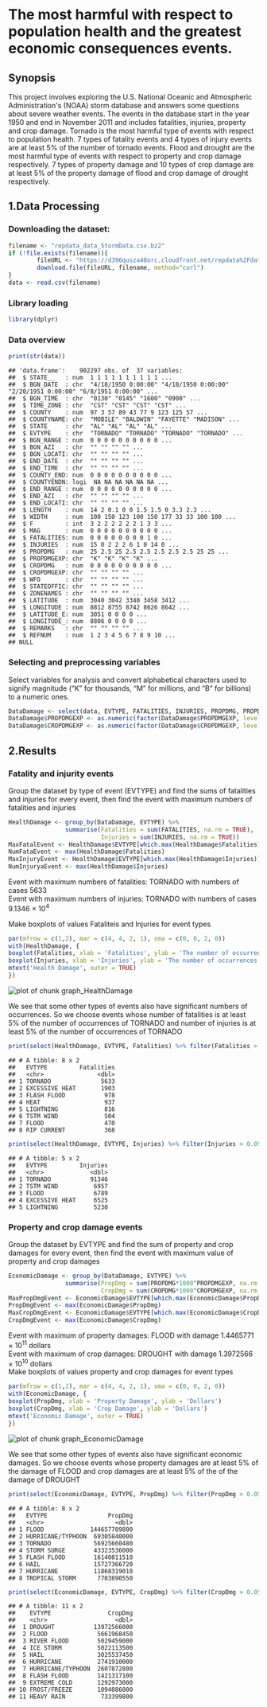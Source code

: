 The most harmful with respect to population health and the greatest economic consequences events.
============================================================================

## Synopsis
This project involves exploring the U.S. National Oceanic and Atmospheric Administration's (NOAA) storm database and answers some questions about severe weather events. The events in the database start in the year 1950 and end in November 2011 and includes fatalities, injuries, property and crop damage.  Tornado is the most harmful type of events with respect to population health. 7 types of fatality events and 4 types of injury events are at least 5% of the number of tornado events. Flood and drought are the most harmful type of events with respect to property and crop damage respectively. 7 types of property damage and 10 types of crop damage are at least 5% of the property damage of flood and crop damage of drought respectively.

## 1.Data Processing
### Downloading the dataset:

```r
filename <- "repdata_data_StormData.csv.bz2"
if (!file.exists(filename)){
        fileURL <- "https://d396qusza40orc.cloudfront.net/repdata%2Fdata%2FStormData.csv.bz2"
        download.file(fileURL, filename, method="curl")
}  
data <- read.csv(filename)
```

### Library loading

```r
library(dplyr)
```
### Data overview

```r
print(str(data))
```

```
## 'data.frame':	902297 obs. of  37 variables:
##  $ STATE__   : num  1 1 1 1 1 1 1 1 1 1 ...
##  $ BGN_DATE  : chr  "4/18/1950 0:00:00" "4/18/1950 0:00:00" "2/20/1951 0:00:00" "6/8/1951 0:00:00" ...
##  $ BGN_TIME  : chr  "0130" "0145" "1600" "0900" ...
##  $ TIME_ZONE : chr  "CST" "CST" "CST" "CST" ...
##  $ COUNTY    : num  97 3 57 89 43 77 9 123 125 57 ...
##  $ COUNTYNAME: chr  "MOBILE" "BALDWIN" "FAYETTE" "MADISON" ...
##  $ STATE     : chr  "AL" "AL" "AL" "AL" ...
##  $ EVTYPE    : chr  "TORNADO" "TORNADO" "TORNADO" "TORNADO" ...
##  $ BGN_RANGE : num  0 0 0 0 0 0 0 0 0 0 ...
##  $ BGN_AZI   : chr  "" "" "" "" ...
##  $ BGN_LOCATI: chr  "" "" "" "" ...
##  $ END_DATE  : chr  "" "" "" "" ...
##  $ END_TIME  : chr  "" "" "" "" ...
##  $ COUNTY_END: num  0 0 0 0 0 0 0 0 0 0 ...
##  $ COUNTYENDN: logi  NA NA NA NA NA NA ...
##  $ END_RANGE : num  0 0 0 0 0 0 0 0 0 0 ...
##  $ END_AZI   : chr  "" "" "" "" ...
##  $ END_LOCATI: chr  "" "" "" "" ...
##  $ LENGTH    : num  14 2 0.1 0 0 1.5 1.5 0 3.3 2.3 ...
##  $ WIDTH     : num  100 150 123 100 150 177 33 33 100 100 ...
##  $ F         : int  3 2 2 2 2 2 2 1 3 3 ...
##  $ MAG       : num  0 0 0 0 0 0 0 0 0 0 ...
##  $ FATALITIES: num  0 0 0 0 0 0 0 0 1 0 ...
##  $ INJURIES  : num  15 0 2 2 2 6 1 0 14 0 ...
##  $ PROPDMG   : num  25 2.5 25 2.5 2.5 2.5 2.5 2.5 25 25 ...
##  $ PROPDMGEXP: chr  "K" "K" "K" "K" ...
##  $ CROPDMG   : num  0 0 0 0 0 0 0 0 0 0 ...
##  $ CROPDMGEXP: chr  "" "" "" "" ...
##  $ WFO       : chr  "" "" "" "" ...
##  $ STATEOFFIC: chr  "" "" "" "" ...
##  $ ZONENAMES : chr  "" "" "" "" ...
##  $ LATITUDE  : num  3040 3042 3340 3458 3412 ...
##  $ LONGITUDE : num  8812 8755 8742 8626 8642 ...
##  $ LATITUDE_E: num  3051 0 0 0 0 ...
##  $ LONGITUDE_: num  8806 0 0 0 0 ...
##  $ REMARKS   : chr  "" "" "" "" ...
##  $ REFNUM    : num  1 2 3 4 5 6 7 8 9 10 ...
## NULL
```

### Selecting and preprocessing variables
Select variables for analysis and convert alphabetical characters used to signify magnitude (“K” for thousands, “M” for millions, and “B” for billions) to a numeric ones.

```r
DataDamage <- select(data, EVTYPE, FATALITIES, INJURIES, PROPDMG, PROPDMGEXP, CROPDMG, CROPDMGEXP)
DataDamage$PROPDMGEXP <- as.numeric(factor(DataDamage$PROPDMGEXP, levels = c('K', 'M', 'B'), labels = c(1, 2, 3)))
DataDamage$CROPDMGEXP <- as.numeric(factor(DataDamage$CROPDMGEXP, levels = c('K', 'M', 'B'), labels = c(1, 2, 3)))
```
## 2.Results
### Fatality and injurity events
Group the dataset by type of event (EVTYPE) and find the sums of fatalities and injuries for every event, then find the event with maximum numbers of fatalities and injuries

```r
HealthDamage <- group_by(DataDamage, EVTYPE) %>% 
                summarise(Fatalities = sum(FATALITIES, na.rm = TRUE), 
                          Injuries = sum(INJURIES, na.rm = TRUE))
MaxFatalEvent <- HealthDamage$EVTYPE[which.max(HealthDamage$Fatalities)]
NumFataEvent <- max(HealthDamage$Fatalities)
MaxInjuryEvent <- HealthDamage$EVTYPE[which.max(HealthDamage$Injuries)]
NumInjuryaEvent <- max(HealthDamage$Injuries)
```
Event with maximum numbers of fatalities: TORNADO with numbers of cases 5633  
Event with maximum numbers of injuries: TORNADO with numbers of cases 9.1346 &times; 10<sup>4</sup> 

Make boxplots of values Fataliteis and Injuries for event types

```r
par(mfrow = c(1,2), mar = c(4, 4, 2, 1), oma = c(0, 0, 2, 0))
with(HealthDamage, {
boxplot(Fatalities, xlab = 'Fatalities', ylab = 'The number of occurrences')
boxplot(Injuries, xlab = 'Injuries', ylab = 'The number of occurrences')
mtext('Health Damage', outer = TRUE)
})
```

![plot of chunk graph_HealthDamage](figure/graph_HealthDamage-1.png)

We see that some other types of events also have significant numbers of occurrences. So we choose events whose number of fatalities is at least 5% of the number of occurrences of TORNADO and number of injuries is at least 5% of the number of occurrences of TORNADO

```r
print(select(HealthDamage, EVTYPE, Fatalities) %>% filter(Fatalities > 0.05 * NumFataEvent) %>% arrange(desc(Fatalities)))
```

```
## # A tibble: 8 x 2
##   EVTYPE         Fatalities
##   <chr>               <dbl>
## 1 TORNADO              5633
## 2 EXCESSIVE HEAT       1903
## 3 FLASH FLOOD           978
## 4 HEAT                  937
## 5 LIGHTNING             816
## 6 TSTM WIND             504
## 7 FLOOD                 470
## 8 RIP CURRENT           368
```

```r
print(select(HealthDamage, EVTYPE, Injuries) %>% filter(Injuries > 0.05 * NumInjuryaEvent) %>% arrange(desc(Injuries)))
```

```
## # A tibble: 5 x 2
##   EVTYPE         Injuries
##   <chr>             <dbl>
## 1 TORNADO           91346
## 2 TSTM WIND          6957
## 3 FLOOD              6789
## 4 EXCESSIVE HEAT     6525
## 5 LIGHTNING          5230
```

### Property and crop damage events
Group the dataset by EVTYPE and find the sum of property and crop damages for every event, then find the event with maximum value of property and crop damages

```r
EconomicDamage <- group_by(DataDamage, EVTYPE) %>% 
                summarise(PropDmg = sum(PROPDMG*1000^PROPDMGEXP, na.rm = TRUE), 
                          CropDmg = sum(CROPDMG*1000^CROPDMGEXP, na.rm = TRUE))
MaxPropDmgEvent <- EconomicDamage$EVTYPE[which.max(EconomicDamage$PropDmg)]
PropDmgEvent <- max(EconomicDamage$PropDmg)
MaxCropDmgEvent <- EconomicDamage$EVTYPE[which.max(EconomicDamage$CropDmg)]
CropDmgEvent <- max(EconomicDamage$CropDmg)
```
Event with maximum of property damages: FLOOD with damage 1.4465771 &times; 10<sup>11</sup> dollars  
Event with maximum of crop damages: DROUGHT with damage 1.3972566 &times; 10<sup>10</sup> dollars  
Make boxplots of values property and crop damages for event types

```r
par(mfrow = c(1,2), mar = c(4, 4, 2, 1), oma = c(0, 0, 2, 0))
with(EconomicDamage, {
boxplot(PropDmg, xlab = 'Property Damage', ylab = 'Dollars')
boxplot(CropDmg, xlab = 'Crop Damage', ylab = 'Dollars')
mtext('Economic Damage', outer = TRUE)
})
```

![plot of chunk graph_EconomicDamage](figure/graph_EconomicDamage-1.png)

We see that some other types of events also have significant economic damages. So we choose events whose property damages are at least 5% of the damage of FLOOD and crop damages are at least 5% of the of the damage of DROUGHT

```r
print(select(EconomicDamage, EVTYPE, PropDmg) %>% filter(PropDmg > 0.05 * PropDmgEvent) %>% arrange(desc(PropDmg)))
```

```
## # A tibble: 8 x 2
##   EVTYPE                 PropDmg
##   <chr>                    <dbl>
## 1 FLOOD             144657709800
## 2 HURRICANE/TYPHOON  69305840000
## 3 TORNADO            56925660480
## 4 STORM SURGE        43323536000
## 5 FLASH FLOOD        16140811510
## 6 HAIL               15727366720
## 7 HURRICANE          11868319010
## 8 TROPICAL STORM      7703890550
```

```r
print(select(EconomicDamage, EVTYPE, CropDmg) %>% filter(CropDmg > 0.05 * CropDmgEvent) %>% arrange(desc(CropDmg)))
```

```
## # A tibble: 11 x 2
##    EVTYPE                CropDmg
##    <chr>                   <dbl>
##  1 DROUGHT           13972566000
##  2 FLOOD              5661968450
##  3 RIVER FLOOD        5029459000
##  4 ICE STORM          5022113500
##  5 HAIL               3025537450
##  6 HURRICANE          2741910000
##  7 HURRICANE/TYPHOON  2607872800
##  8 FLASH FLOOD        1421317100
##  9 EXTREME COLD       1292973000
## 10 FROST/FREEZE       1094086000
## 11 HEAVY RAIN          733399800
```
